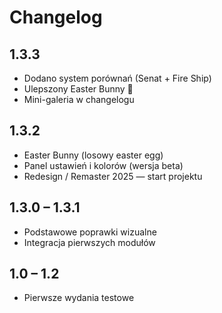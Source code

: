 # Changelog

## 1.3.3
- Dodano system porównań (Senat + Fire Ship)
- Ulepszony Easter Bunny 🐇
- Mini-galeria w changelogu

## 1.3.2
- Easter Bunny (losowy easter egg)
- Panel ustawień i kolorów (wersja beta)
- Redesign / Remaster 2025 — start projektu

## 1.3.0 – 1.3.1
- Podstawowe poprawki wizualne
- Integracja pierwszych modułów

## 1.0 – 1.2
- Pierwsze wydania testowe
